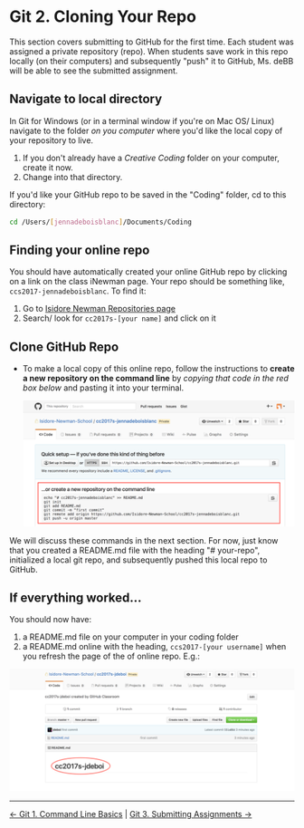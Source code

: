 # Git 2. Cloning Your Repo

This section covers submitting to GitHub for the first time. Each student was assigned a private repository (repo). When students save work in this repo locally (on their computers) and subsequently "push" it to GitHub, Ms. deBB will be able to see the submitted assignment.

## Navigate to local directory

In Git for Windows (or in a terminal window if you're on Mac OS/ Linux) navigate to the folder *on you computer* where you'd like the local copy of your repository to live.

1. If you don't already have a *Creative Coding* folder on your computer, create it now.
2. Change into that directory.

If you'd like your GitHub repo to be saved in the "Coding" folder, cd to this directory:

```bash
cd /Users/[jennadeboisblanc]/Documents/Coding
```

## Finding your online repo

You should have automatically created your online GitHub repo by clicking on a link on the class iNewman page. Your repo should be something like, `ccs2017-jennadeboisblanc`. To find it:

  1. Go to [Isidore Newman Repositories page](https://github.com/Isidore-Newman-School)
  2. Search/ look for `cc2017s-[your name]` and click on it

## Clone GitHub Repo

* To make a local copy of this online repo, follow the instructions to **create a new repository on the command line** by *copying that code in the red box below* and pasting it into your terminal.

  ![alt text](images/clonelines.png)


We will discuss these commands in the next section. For now, just know that you created a README.md file with the heading "# your-repo", initialized a local git repo, and subsequently pushed this local repo to GitHub.

## If everything worked...
You should now have:

1. a README.md file on your computer in your coding folder
2. a README.md online with the heading, `ccs2017-[your username]` when you refresh the page of the of online repo. E.g.:

![alt text](images/readmeup.png)


---
[<- Git 1. Command Line Basics](1_commandLine.md) | [Git 3. Submitting Assignments ->](3_submitting.md)
